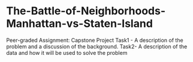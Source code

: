 # The-Battle-of-Neighborhoods-Manhattan-vs-Staten-Island
Peer-graded Assignment: Capstone Project 
Task1 - A description of the problem and a discussion of the background.
Task2- A description of the data and how it will be used to solve the problem
